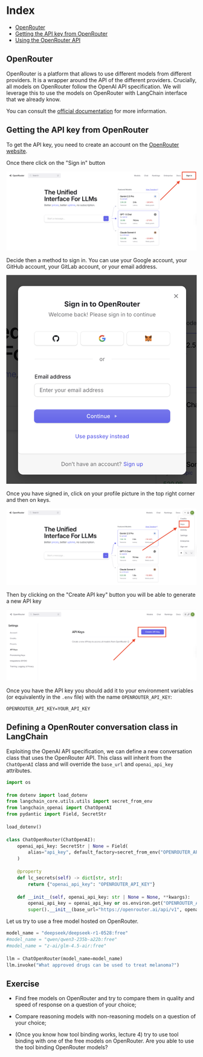# Index

* [OpenRouter](#openrouter)
* [Getting the API key from OpenRouter](#getting-the-api-key-from-openrouter)
* [Using the OpenRouter API](#using-the-openrouter-api)


## OpenRouter

OpenRouter is a platform that allows to use different models from different providers. It is a wrapper around the API of the different providers. Crucially, all models on OpenRouter follow the OpenAI API specification. We will leverage this to use the models on OpenRouter with LangChain interface that we already know.

You can consult the [official documentation](https://openrouter.ai/docs/quickstart) for more information.

## Getting the API key from OpenRouter

To get the API key, you need to create an account on the [OpenRouter website](https://openrouter.ai/).

Once there click on the "Sign in" button

![Sign in](docs_data/3_0_sign.png)

Decide then a method to sign in. You can use your Google account, your GitHub account, your GitLab account, or your email address.

![Sign in interface](docs_data/3_1_interface.png)

Once you have signed in, click on your profile picture in the top right corner and then on keys.

![Keys](docs_data/3_2_keys.png)

Then by clicking on the "Create API key" button you will be able to generate a new API key

![Create API key](docs_data/3_3_create_api_key.png)

Once you have the API key you should add it to your environment variables (or equivalently in the `.env` file) with the name `OPENROUTER_API_KEY`:

```
OPENROUTER_API_KEY=YOUR_API_KEY
```

## Defining a OpenRouter conversation class in LangChain

Exploiting the OpenAI API specification, we can define a new conversation class that uses the OpenRouter API. This class will inherit from the `ChatOpenAI` class and will override the `base_url` and `openai_api_key` attributes.

```python
import os

from dotenv import load_dotenv
from langchain_core.utils.utils import secret_from_env
from langchain_openai import ChatOpenAI
from pydantic import Field, SecretStr

load_dotenv()

class ChatOpenRouter(ChatOpenAI):
    openai_api_key: SecretStr | None = Field(
        alias="api_key", default_factory=secret_from_env("OPENROUTER_API_KEY", default=None)
    )

    @property
    def lc_secrets(self) -> dict[str, str]:
        return {"openai_api_key": "OPENROUTER_API_KEY"}

    def __init__(self, openai_api_key: str | None = None, **kwargs):
        openai_api_key = openai_api_key or os.environ.get("OPENROUTER_API_KEY")
        super().__init__(base_url="https://openrouter.ai/api/v1", openai_api_key=openai_api_key, **kwargs)
```

Let us try to use a free model hosted on OpenRouter.

```python
model_name = "deepseek/deepseek-r1-0528:free"
#model_name = "qwen/qwen3-235b-a22b:free"
#model_name = "z-ai/glm-4.5-air:free"

llm = ChatOpenRouter(model_name=model_name)
llm.invoke("What approved drugs can be used to treat melanoma?")
```

## Exercise

- Find free models on OpenRouter and try to compare them in quality and speed of response on a question of your choice;

- Compare reasoning models with non-reasoning models on a question of your choice;

- (Once you know how tool binding works, lecture 4) try to use tool binding with one of the free models on OpenRouter. Are you able to use the tool binding OpenRouter models?